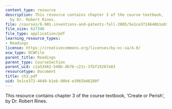 ```yaml
---
content_type: resource
description: This resource contains chapter 3 of the course textbook, 'Create or Perish',
  by Dr. Robert Rines.
file: /courses/6-901-inventions-and-patents-fall-2005/5e1ce3724640b1eb90b4e3965b46280f_ch3.pdf
file_size: 627346
file_type: application/pdf
learning_resource_types:
- Readings
license: https://creativecommons.org/licenses/by-nc-sa/4.0/
ocw_type: OCWFile
parent_title: Readings
parent_type: CourseSection
parent_uid: c1a53462-548b-db76-c21c-3fbf19287e83
resourcetype: Document
title: ch3.pdf
uid: 5e1ce372-4640-b1eb-90b4-e3965b46280f
---
```

This resource contains chapter 3 of the course textbook, 'Create or Perish', by Dr. Robert Rines.